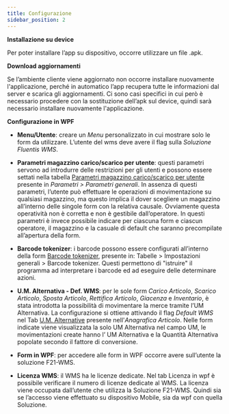 ```yaml
---
title: Configurazione
sidebar_position: 2
---
```


**Installazione su device**

Per poter installare l’app su dispositivo, occorre utilizzare un file .apk.

**Download aggiornamenti**

Se l’ambiente cliente viene aggiornato non occorre installare nuovamente l'applicazione, perché in automatico l’app recupera tutte le informazioni dal server e scarica gli aggiornamenti.
Ci sono casi specifici in cui però è necessario procedere con la sostituzione dell’apk sul device, quindi sarà necessario installare nuovamente l'applicazione.

**Configurazione in WPF**

- **Menu/Utente**: creare un *Menu* personalizzato in cui mostrare solo le form da utilizzare. L’utente del wms deve avere il flag sulla *Soluzione Fluentis WMS*.

- **Parametri magazzino carico/scarico per utente**: questi parametri servono ad introdurre delle restrizioni per gli utenti e possono essere settati nella tabella [Parametri magazzino carico/scarico per utente](/docs/configurations/parameters/general-parameters/deliverynotes-grouping) presente in *Parametri > Parametri generali*. In assenza di questi parametri, l’utente può effettuare le operazioni di movimentazione su qualsiasi magazzino, ma questo implica il dover scegliere un magazzino all’interno delle singole form con la relativa causale. Ovviamente questa operatività non è corretta e non è gestibile dall’operatore. In questi parametri è invece possibile indicare per ciascuna form e ciascun operatore, il magazzino e la casuale di default che saranno precompilate all’apertura della form.       

- **Barcode tokenizer**: i barcode possono essere configurati all’interno della form [Barcode tokenizer](/docs/configurations/tables/general-settings/barcode-tokenizer), presente in: Tabelle > Impostazioni generali > Barcode tokenizer. Questi permettono di "istruire" il programma ad interpretare i barcode ed ad eseguire delle determinare azioni.

- **U.M. Alternativa - Def. WMS**: per le sole form *Carico Articolo*, *Scarico Articolo*, *Sposta Articolo*, *Rettifica Articolo*, *Giacenza* e *Inventario*, è stata introdotta la possibilità di movimentare la merce tramite l’UM Alternativa. La configurazione si ottiene attivando il flag *Default WMS* nel Tab [U.M. Alternative](/docs/erp-home/registers/items/create-new-item) presente nell'*Anagrafica Articolo*. Nelle form indicate viene visualizzata la solo UM Alternativa nel campo UM, le movimentazioni create hanno l’ UM Alternativa e la Quantità Alternativa popolate secondo il fattore di conversione.

- **Form in WPF**: per accedere alle form in WPF occorre avere sull’utente la soluzione F21-WMS.

- **Licenza WMS**: il WMS ha le licenze dedicate. Nel tab Licenza in wpf è possibile verificare il numero di licenze dedicate al WMS. La licenza viene occupata dall’utente che utilizza la Soluzione F21-WMS. Quindi sia se l’accesso viene effettuato su dispositivo Mobile, sia da wpf con quella Soluzione. 









  

